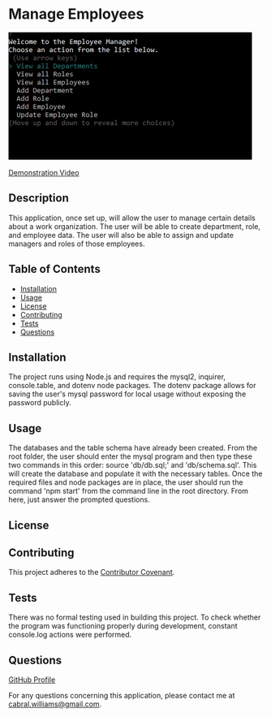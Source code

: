 # Manage Employees

![Initial Menu](./assets/images/employee-manager1.jpg)

[Demonstration Video](https://watch.screencastify.com/v/ZhFBupc1BcSLXjC87X72)
  
  ## Description
  This application, once set up, will allow the user to manage certain details about a work organization.  The user will be able to create department, role, and employee data.  The user will also be able to assign and update managers and roles of those employees.
  
  ## Table of Contents
  
  * [Installation](#installation)
  * [Usage](#usage)
  * [License](#license)
  * [Contributing](#contributing)
  * [Tests](#tests)
  * [Questions](#questions)
  
  ## Installation
  
  The project runs using Node.js and requires the mysql2, inquirer, console.table, and dotenv node packages.  The dotenv package allows for saving the user's mysql password for local usage without exposing the password publicly.
  
  ## Usage
  
  The databases and the table schema have already been created.  From the root folder, the user should enter the mysql program and then type these two commands in this order: source 'db/db.sql;' and 'db/schema.sql'.  This will create the database and populate it with the necessary tables.  Once the required files and node packages are in place, the user should run the command 'npm start' from the command line in the root directory.  From here, just answer the prompted questions.
  
  ## License
  
  

  ## Contributing

  This project adheres to the [Contributor Covenant](https://www.contributor-covenant.org/).
  
  
  ## Tests
  
  There was no formal testing used in building this project.  To check whether the program was functioning properly during development, constant console.log actions were performed.
  
  ## Questions
  [GitHub Profile](http://github.com/cabralwilliams)
  
  For any questions concerning this application, please contact me at cabral.williams@gmail.com.